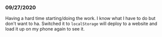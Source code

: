 ### 09/27/2020

Having a hard time starting/doing the work. I know what I have to do but don't want to ha. Switched it to `localStorage` will deploy to a website and load it up on my phone again to see it.